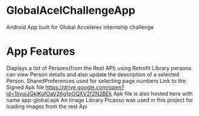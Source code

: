 # GlobalAcelChallengeApp
Android App built for Global Accelerex internship challenge

# App Features
Displays a list of Persons(from the Rest API) using Retrofit Library
persons can view Person details and also update the description of a selected Person.
SharedPreferences used for selecting page numbers
Link to the Signed Apk file https://drive.google.com/open?id=1IiyuiJGkjKufOaV26g1pOQXV2fZN2BEk
Apk file is also hosted here with name app-global.apk
An Image Library Picasso was used in this project for loading images from the rest Api
